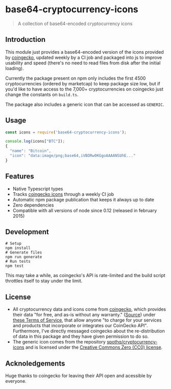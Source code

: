 # base64-cryptocurrency-icons
> A collection of base64-encoded cryptocurrency icons

## Introduction
This module just provides a base64-encoded version of the icons provided by [coingecko](https://www.coingecko.com/), updated weekly by a CI job and packaged into js to improve usability and speed (there's no need to read files from disk after the initial loading).

Currently the package present on npm only includes the first 4500 cryptocurrencies (ordered by marketcap) to keep package size low, but if you'd like to have access to the 7,000+ cryptocurrencies on coingecko just change the constants on `build.ts`.

The package also includes a generic icon that can be accessed as `GENERIC`.

## Usage
```js
const icons = require('base64-cryptocurrency-icons');

console.log(icons["BTC"]);
{
  "name": "Bitcoin",
  "icon": "data:image/png;base64,iVBORw0KGgoAAAANSUhE..."
}
```

## Features
- Native Typescript types
- Tracks [coingecko icons](https://coingecko.com/) through a weekly CI job
- Automatic npm package publication that keeps it always up to date
- Zero dependencies
- Compatible with all versions of node since 0.12 (released in february 2015)

## Development
```
# Setup
npm install
# Generate files
npm run generate
# Run tests
npm test
```
This may take a while, as coingecko's API is rate-limited and the build script throttles itself to stay under the limit.

## License
- All cryptocurrency data and icons come from [coingecko](https://www.coingecko.com/), which provides their data "for free, and as-is without any warranty." ([Source](https://www.coingecko.com/en/api)) under [these Terms of Service](https://www.coingecko.com/en/api_terms), that allow anyone "to charge for your services and products that incorporate or integrates our CoinGecko API". Furthermore, I've directly messaged coingecko about the re-distribution of data in this package and they have given permission to do so.
- The generic icon comes from the repository [spothq/cryptocurrency-icons](https://github.com/spothq/cryptocurrency-icons) and is licensed under the [Creative Commons Zero (CC0) license](https://github.com/spothq/cryptocurrency-icons/blob/master/LICENSE.md).

## Acknoledgements
Huge thanks to coingecko for leaving their API open and acessible by everyone.

